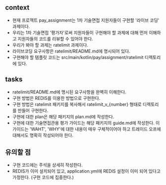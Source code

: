 ## context

- 현재 프로젝트 pay_assignment는 1차 기술면접 지원자들이 구현할 '라이브 코딩' 과제이다.
- 우리는 1차 기술면접 '평가자'로써 지원자들이 구현해야 할 과제에 대해 먼저 이해하고 지원자들의 코드를 리뷰할 수 있어야 한다.
- 우리가 봐야 할 과제는 ratelimit 과제이다.
- 라이브코딩 요구사항은 ratelimit/README.md에 명시되어 있다.
- 구현해야 할 템플릿 코드는 src/main/kotlin/pay/assignment/ratelimit 디렉토리에 있다.

## tasks
- ratelimit/README.md에 명시된 요구사항을 완벽히 이해한다.
- 구현 방법은 REDIS를 이용한 방법으로 구현한다.
- 구현 방법은 ratelimit 패키지를 복사해서 ratelimit_v_{number} 형태로 디렉토리를 만들어 구현한다.
- 구현에 대한 plan은 해당 패키지의 plan.md에 작성한다.
- 구현에 대한 기술면접관용 평가 가이드는 해당 패키지의 guide.md에 작성한다. 이 가이드는 'WAHT', 'WHY'에 대한 내용이 매우 구체적이어야 하고 트레이드 오프에 대해서도 명확히 작성되어야 한다.

## 유의할 점
- 구현 코드에는 주석을 상세히 작성한다.
- REDIS가 이미 설치되어 있고, application.yml에 REDIS 설정이 이미 되어 있다고 가정한다. (구현 코드에 집중한다.)